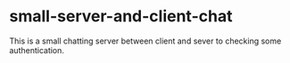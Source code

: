 # small-server-and-client-chat
This is a small chatting server between client and sever to checking some authentication.

